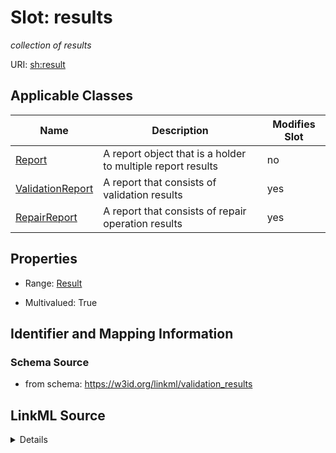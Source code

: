 # Slot: results


_collection of results_



URI: [sh:result](http://www.w3.org/ns/shacl#result)



<!-- no inheritance hierarchy -->




## Applicable Classes

| Name | Description | Modifies Slot |
| --- | --- | --- |
[Report](Report.md) | A report object that is a holder to multiple report results |  no  |
[ValidationReport](ValidationReport.md) | A report that consists of validation results |  yes  |
[RepairReport](RepairReport.md) | A report that consists of repair operation results |  yes  |







## Properties

* Range: [Result](Result.md)

* Multivalued: True





## Identifier and Mapping Information







### Schema Source


* from schema: https://w3id.org/linkml/validation_results




## LinkML Source

<details>
```yaml
name: results
description: collection of results
from_schema: https://w3id.org/linkml/validation_results
rank: 1000
slot_uri: sh:result
multivalued: true
alias: results
domain_of:
- Report
range: Result
inlined: true
inlined_as_list: true

```
</details>